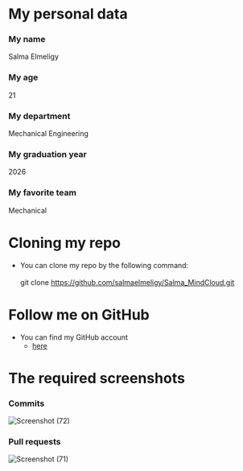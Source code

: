 # My personal data
### My name
Salma Elmeligy
### My age
21
### My department
Mechanical Engineering
### My graduation year
2026
### My favorite team
Mechanical
# Cloning my repo
- You can clone my repo by the following command: <br>  
git clone https://github.com/salmaelmeligy/Salma_MindCloud.git
# Follow me on  GitHub
- You can find my GitHub account 
  - [here](https://github.com/salmaelmeligy)
 # The required screenshots
 ### Commits
![Screenshot (72)](https://github.com/salmaelmeligy/Salma_MindCloud/assets/148384651/69777f29-516b-463e-971c-7a834d46f43d)
 ### Pull requests
 ![Screenshot (71)](https://github.com/salmaelmeligy/Salma_MindCloud/assets/148384651/ee59427d-7025-4366-83a5-86ff14ffdaab)

